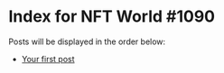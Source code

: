 # Index for NFT World #1090
Posts will be displayed in the order below:

- [Your first post](./001-first.md)


